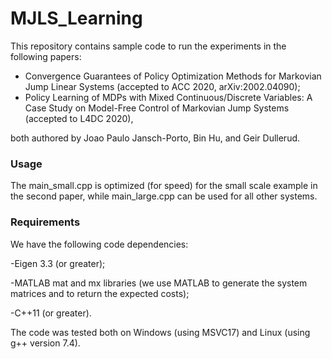 # MJLS_Learning

This repository contains sample code to run the experiments in the following papers:

- Convergence Guarantees of Policy Optimization Methods for Markovian Jump Linear Systems (accepted to ACC 2020, arXiv:2002.04090);
- Policy Learning of MDPs with Mixed Continuous/Discrete Variables: A Case Study on  Model-Free Control of Markovian Jump Systems (accepted to L4DC 2020),

both authored by Joao Paulo Jansch-Porto, Bin Hu, and Geir Dullerud.

### Usage ###

The main_small.cpp is optimized (for speed) for the small scale example in the second paper, while main_large.cpp can be used for all other systems.


### Requirements ###

We have the following code dependencies:

-Eigen 3.3 (or greater);

-MATLAB mat and mx libraries (we use MATLAB to generate the system matrices and to return the expected costs);

-C++11 (or greater).

The code was tested both on Windows (using MSVC17) and Linux (using g++ version 7.4).
